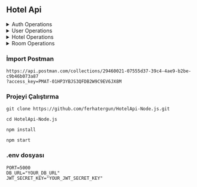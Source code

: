## Hotel Api



<details>
<summary>Auth Operations</summary>

- /auth/login (POST) (Kullanıcının giriş yapabilmesini sağlayan endpoint)
- /auth/register (POST) (Kullanıcının kayıt olabilmesini sağlayan endpoint)

</details>

<details>
<summary>User Operations</summary>

- /user/:userId (GET) (Kullanıcının tüm bilgilerini getiren endpoint)
- /user/:userId (PUT) (Kullanıcı bilgilerini güncellemesini sağlayan endpoint)
- /user/:userId (DELETE) (Kullanıcıyı veritabanından silen endpoint)

</details>
<details>
<summary>Hotel Operations</summary>

- /hotel/createHotel (POST) (Yeni bir otel oluşturmayı sağlayan endpoint)
- /hotel/:hotelId (GET) (Otel bilgilerini getiren endpoint)
- /hotel/deleteHotel/:hotelId (DELETE) (Oteli veritabanından silen endpoint)
- /hotel/updateHotel/:hotelId (PUT) (Otel bilgilerinin güncellenmesini sağlayan endpoint)

</details>

<details>
<summary>Room Operations</summary>

- /room/:roomId (GET) (Oda bilgilerini getiren endpoint)
- /room/createRoom/:hotelId (POST) (Otele yeni bir oda ekleyen endpoint)
- /room/deleteRoom/:hotelId/:roomId (DELETE) (Otelin içindeki odayı veritabanından silen endpoint)
- /room/updateRoom/:roomId (PUT) (Oda bilgilerinin güncellenmesini sağlayan endpoint)

</details>



### İmport Postman
````
https://api.postman.com/collections/29460021-07555d37-39c4-4ae9-b2be-c9b46b073a87
?access_key=PMAT-01HP3YBJS3QFDB2W9C9EV6JX8M
````

### Projeyi Çalıştırma
````
git clone https://github.com/ferhatergun/HotelApi-Node.js.git

cd HotelApi-Node.js

npm install

npm start
````

### .env dosyası
````
PORT=5000
DB_URL="YOUR_DB_URL"
JWT_SECRET_KEY="YOUR_JWT_SECRET_KEY"
````
